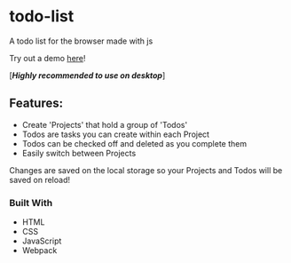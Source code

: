 # todo-list
A todo list for the browser made with js

Try out a demo [here](https://aayush-s.github.io/todo-list/)!

[_**Highly recommended to use on desktop**_]


## Features:

- Create 'Projects' that hold a group of 'Todos'
- Todos are tasks you can create within each Project
- Todos can be checked off and deleted as you complete them
- Easily switch between Projects

Changes are saved on the local storage so your Projects and Todos will be saved on reload!

### Built With

- HTML
- CSS
- JavaScript
- Webpack
